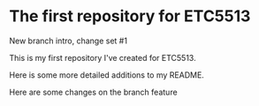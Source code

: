 # The first repository for ETC5513

New branch intro, change set #1

This is my first repository I've created for ETC5513.

Here is some more detailed additions to my README.

Here are some changes on the branch feature

